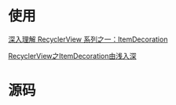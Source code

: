 # 使用

[深入理解 RecyclerView 系列之一：ItemDecoration](https://blog.piasy.com/2016/03/26/Insight-Android-RecyclerView-ItemDecoration/index.html)

[RecyclerView之ItemDecoration由浅入深](https://www.jianshu.com/p/b46a4ff7c10a)

# 源码
